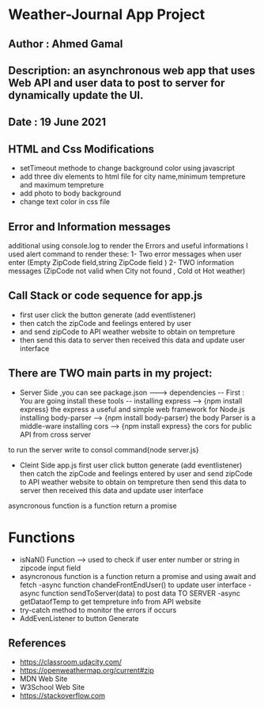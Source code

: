 # Weather-Journal App Project

## Author     : Ahmed Gamal 
                                               
## Description: an asynchronous web app that uses Web API and user data to post to server for dynamically update the UI.
                 
## Date       : 19 June 2021 

## HTML and Css Modifications
- setTimeout methode to change background color using javascript
- add three div elements to html file for city name,minimum tempreture and maximum tempreture
- add photo to body background
- change text color in css file
## Error and Information messages
additional using console.log to render the Errors and useful informations
I used alert command to render these:
1- Two error messages when user enter (Empty ZipCode field,string ZipCode field )
2- TWO information messages (ZipCode not valid when City not found , Cold ot Hot weather)

## Call Stack or code sequence for app.js
- first user click the button generate (add eventlistener)
- then catch the zipCode and feelings entered by user
- and send zipCode to API weather website to obtain on tempreture
- then send this data to server then received this data and update user interface

## There are TWO main parts in my project: 
- Server Side ,you can see  package.json ---> dependencies
 -- First : You are going install these tools  --
    installing express      -->  {npm install express}
	       the express  a useful and simple web framework for Node.js
    installing body-parser  -->  {npm install body-parser}
	       the body Parser is a middle-ware
    installing cors         -->  {npm install express}
           the cors   for public API from cross server
 
 to run the server write to consol command{node server.js}
 
- Cleint Side app.js
first user click button generate (add eventlistener)
then catch the zipCode and feelings entered by user
and send zipCode to API weather website to obtain on tempreture
then send this data to server then received this data and update user interface

asyncronous function is a function return a promise

# Functions
- isNaN() Function  --> used to check if user enter number or string in zipcode input field
- asyncronous function is a function return a promise 
   and using await and fetch
   -async function chandeFrontEndUser() to update user interface 
   -async function sendToServer(data) to post data TO SERVER
   -async getDataofTemp   to get tempreture info from API website
- try-catch method to monitor the errors if occurs
- AddEvenListener to button Generate
## References
- https://classroom.udacity.com/
- https://openweathermap.org/current#zip
- MDN Web Site
- W3School Web Site 
- https://stackoverflow.com